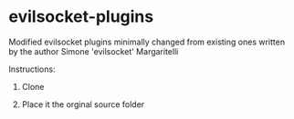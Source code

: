 # evilsocket-plugins

Modified evilsocket plugins minimally changed from existing ones written by the author Simone 'evilsocket' Margaritelli

Instructions:

1. Clone

2. Place it the orginal source folder
